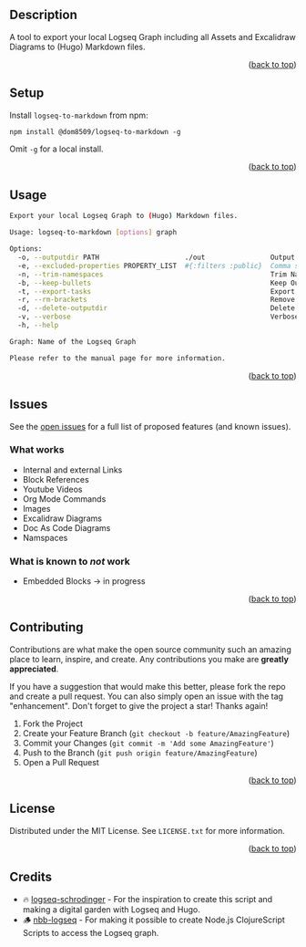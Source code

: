 ## Description
A tool to export your local Logseq Graph including all Assets and Excalidraw Diagrams to (Hugo) Markdown files.

<p align="right">(<a href="#top">back to top</a>)</p>

## Setup

Install `logseq-to-markdown` from npm:

`npm install @dom8509/logseq-to-markdown -g`

Omit `-g` for a local install.

<p align="right">(<a href="#top">back to top</a>)</p>

## Usage

```sh
Export your local Logseq Graph to (Hugo) Markdown files.

Usage: logseq-to-markdown [options] graph

Options:
  -o, --outputdir PATH                     ./out                Output Directory
  -e, --excluded-properties PROPERTY_LIST  #{:filters :public}  Comma separated list of properties that should be ignored
  -n, --trim-namespaces                                         Trim Namespace Names
  -b, --keep-bullets                                            Keep Outliner Bullets
  -t, --export-tasks                                            Export Logseq Tasks
  -r, --rm-brackets                                             Remove Link Brackets
  -d, --delete-outputdir                                        Delete output directory before exporting data
  -v, --verbose                                                 Verbose Output
  -h, --help

Graph: Name of the Logseq Graph

Please refer to the manual page for more information.
```

<p align="right">(<a href="#top">back to top</a>)</p>

## Issues

See the [open issues](https://github.com/dom8509/logseq-to-markdown/issues) for a full list of proposed features (and known issues).

### What works

- Internal and external Links
- Block References
- Youtube Videos
- Org Mode Commands
- Images
- Excalidraw Diagrams
- Doc As Code Diagrams
- Namspaces

### What is known to _not_ work

- Embedded Blocks -> in progress

<p align="right">(<a href="#top">back to top</a>)</p>

## Contributing

Contributions are what make the open source community such an amazing place to learn, inspire, and create. Any contributions you make are **greatly appreciated**.

If you have a suggestion that would make this better, please fork the repo and create a pull request. You can also simply open an issue with the tag "enhancement".
Don't forget to give the project a star! Thanks again!

1. Fork the Project
2. Create your Feature Branch (`git checkout -b feature/AmazingFeature`)
3. Commit your Changes (`git commit -m 'Add some AmazingFeature'`)
4. Push to the Branch (`git push origin feature/AmazingFeature`)
5. Open a Pull Request

<p align="right">(<a href="#top">back to top</a>)</p>

<!-- LICENSE -->
## License

Distributed under the MIT License. See `LICENSE.txt` for more information.

<p align="right">(<a href="#top">back to top</a>)</p>

## Credits
* 🔥 [logseq-schrodinger](https://github.com/sawhney17/logseq-schrodinger) - For the inspiration to create this script and making a digital garden with Logseq and Hugo.
* 🪵 [nbb-logseq](https://github.com/logseq/nbb-logseq) - For making it possible to create Node.js ClojureScript Scripts to access the Logseq graph.